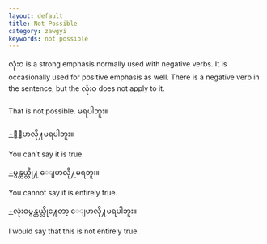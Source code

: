 ```yaml
---
layout: default
title: Not Possible
category: zawgyi
keywords: not possible
---
```


<p><span class='zawgyi'>လုံးဝ</span> is a strong emphasis normally used with negative verbs. It is occasionally used for positive emphasis as well. There is a negative verb in the sentence, but the <span class='mm3'>လုံးဝ</span> does not apply to it.</p>

<p>That is not possible.<span class='zawgyi'> မရပါဘူး။</span></p>

<p class='hide-trigger'><a href="#">+</a><span class='zawgyi'>ေျပာလို႔မရပါဘူး။</span></p>
<p class='hide-this'>You can’t say it is true.</p>

<p class='hide-trigger'><a href="#">+</a><span class='zawgyi'>မွန္တယ္လို႔ ေျပာလို႔မရဘူး။</span></p>
<p class='hide-this'>You cannot say it is entirely true.</p>

<p class='hide-trigger'><a href="#">+</a><span class='zawgyi'>လုံးဝမွန္တယ္လို႔ေတာ့ ေျပာလို႔မရပါဘူး။</span></p>
<p class='hide-this'>I would say that this is not entirely true.</p>
